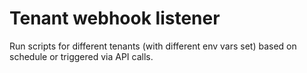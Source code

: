 # Tenant webhook listener

Run scripts for different tenants (with different env vars set) based on schedule or triggered via API calls.
